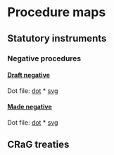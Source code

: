 # Procedure maps

## Statutory instruments

### Negative procedures

#### [Draft negative](statutory-instruments/negative-procedures/draft/hand-drawn.svg)

Dot file: [dot]() * [svg]()

#### [Made negative](statutory-instruments/negative-procedures/made/hand-drawn.svg)

Dot file: [dot]() * [svg]()



## CRaG treaties